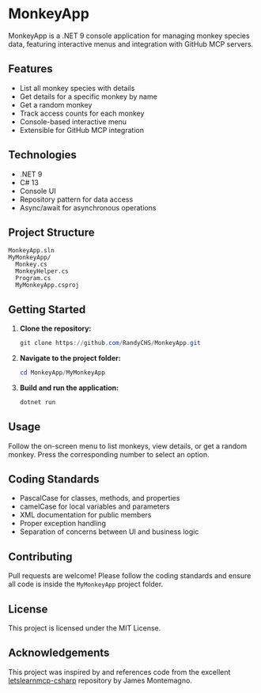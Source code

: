 # MonkeyApp

MonkeyApp is a .NET 9 console application for managing monkey species data, featuring interactive menus and integration with GitHub MCP servers.

## Features
- List all monkey species with details
- Get details for a specific monkey by name
- Get a random monkey
- Track access counts for each monkey
- Console-based interactive menu
- Extensible for GitHub MCP integration

## Technologies
- .NET 9
- C# 13
- Console UI
- Repository pattern for data access
- Async/await for asynchronous operations

## Project Structure
```
MonkeyApp.sln
MyMonkeyApp/
  Monkey.cs
  MonkeyHelper.cs
  Program.cs
  MyMonkeyApp.csproj
```

## Getting Started
1. **Clone the repository:**
   ```powershell
   git clone https://github.com/RandyCHS/MonkeyApp.git
   ```
2. **Navigate to the project folder:**
   ```powershell
   cd MonkeyApp/MyMonkeyApp
   ```
3. **Build and run the application:**
   ```powershell
   dotnet run
   ```

## Usage
Follow the on-screen menu to list monkeys, view details, or get a random monkey. Press the corresponding number to select an option.

## Coding Standards
- PascalCase for classes, methods, and properties
- camelCase for local variables and parameters
- XML documentation for public members
- Proper exception handling
- Separation of concerns between UI and business logic

## Contributing
Pull requests are welcome! Please follow the coding standards and ensure all code is inside the `MyMonkeyApp` project folder.

## License
This project is licensed under the MIT License.
 
## Acknowledgements
This project was inspired by and references code from the excellent [letslearnmcp-csharp](https://github.com/jamesmontemagno/letslearnmcp-csharp) repository by James Montemagno.

